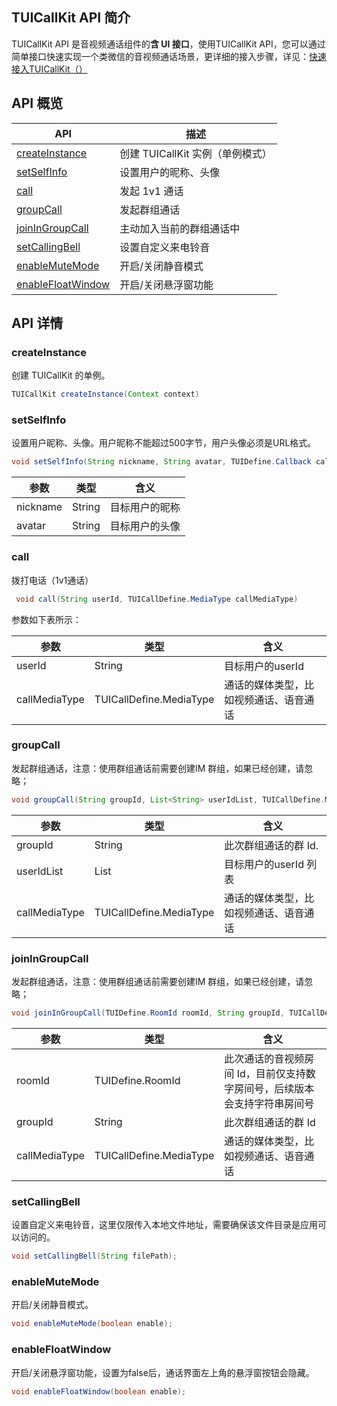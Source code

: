 ## TUICallKit API 简介

TUICallKit API 是音视频通话组件的**含 UI 接口**，使用TUICallKit API，您可以通过简单接口快速实现一个类微信的音视频通话场景，更详细的接入步骤，详见：[快速接入TUICallKit（）]()

<h2 id="TUICallKit">API 概览</h2>


| API | 描述 |
|-----|-----|
| [createInstance](#sharedinstance) | 创建 TUICallKit 实例（单例模式）|
| [setSelfInfo](#setSelfInfo) | 设置用户的昵称、头像|
| [call](#call) | 发起 1v1 通话|
| [groupCall](#groupCall) | 发起群组通话|
| [joinInGroupCall](#joinInGroupCall) | 主动加入当前的群组通话中 |
| [setCallingBell](#setCallingBell) | 设置自定义来电铃音 |
| [enableMuteMode](#enableMuteMode) | 开启/关闭静音模式 |
| [enableFloatWindow](#enableFloatWindow) | 开启/关闭悬浮窗功能 |

<h2 id="TUICallKit">API 详情</h2>

### createInstance
创建 TUICallKit 的单例。
```java
TUICallKit createInstance(Context context)
```

### setSelfInfo
设置用户昵称、头像。用户昵称不能超过500字节，用户头像必须是URL格式。
```java
void setSelfInfo(String nickname, String avatar, TUIDefine.Callback callback)
```
| 参数 | 类型 | 含义 |
|-----|-----|-----|
| nickname | String | 目标用户的昵称 |
| avatar | String | 目标用户的头像 | 

### call
拨打电话（1v1通话）

```java
 void call(String userId, TUICallDefine.MediaType callMediaType)
```

参数如下表所示：

| 参数 | 类型 | 含义 |
|-----|-----|-----|
| userId | String | 目标用户的userId |
| callMediaType | TUICallDefine.MediaType  | 通话的媒体类型，比如视频通话、语音通话 |

### groupCall
发起群组通话，注意：使用群组通话前需要创建IM 群组，如果已经创建，请忽略；

```java
void groupCall(String groupId, List<String> userIdList, TUICallDefine.MediaType callMediaType) {
```

| 参数 | 类型 | 含义 |
|-----|-----|-----|
| groupId | String | 此次群组通话的群 Id. |
| userIdList | List | 目标用户的userId 列表 |
| callMediaType | TUICallDefine.MediaType | 通话的媒体类型，比如视频通话、语音通话 |

### joinInGroupCall
发起群组通话，注意：使用群组通话前需要创建IM 群组，如果已经创建，请忽略；

```java
void joinInGroupCall(TUIDefine.RoomId roomId, String groupId, TUICallDefine.MediaType callMediaType, TUIDefine.Callback callback);
```

| 参数 | 类型 | 含义 |
|-----|-----|-----|
| roomId | TUIDefine.RoomId | 此次通话的音视频房间 Id，目前仅支持数字房间号，后续版本会支持字符串房间号 |
| groupId | String | 此次群组通话的群 Id |
| callMediaType | TUICallDefine.MediaType | 通话的媒体类型，比如视频通话、语音通话 |


### setCallingBell
设置自定义来电铃音，这里仅限传入本地文件地址，需要确保该文件目录是应用可以访问的。

```java
void setCallingBell(String filePath);
```

### enableMuteMode
开启/关闭静音模式。

```java
void enableMuteMode(boolean enable);
```

### enableFloatWindow
开启/关闭悬浮窗功能，设置为false后，通话界面左上角的悬浮窗按钮会隐藏。

```java
void enableFloatWindow(boolean enable);
```


